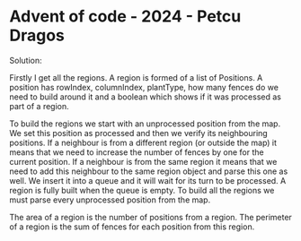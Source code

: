 # Advent of code - 2024 - Petcu Dragos

Solution:

Firstly I get all the regions. A region is formed of a list of Positions. A position has rowIndex,
columnIndex, plantType, how many fences do we need to build around it and a boolean which shows
if it was processed as part of a region. 

To build the regions we start with an unprocessed position from the map. We set this position
as processed and then we verify its 
neighbouring positions. If a neighbour is from a different region (or outside the map) it means 
that we need to increase the number of fences by one for the current position. 
If a neighbour is from the same region it 
means that we need to add this neighbour to the same region object and parse this one as well. 
We insert it into a queue and it will wait for its turn to be processed. A region is fully built 
when the queue is empty. To build all the regions we must parse every unprocessed position from the
map.

The area of a region is the number of positions from a region. The perimeter of a region is the
sum of fences for each position from this region. 